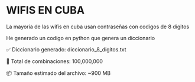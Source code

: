 # WIFIS EN CUBA
La mayoria de las wifis en cuba usan contraseñas con codigos de 8 digitos 

He generado un codigo en python que genera un diccionario

✅ Diccionario generado: diccionario_8_digitos.txt

📁 Total de combinaciones: 100,000,000 

📦 Tamaño estimado del archivo: ~900 MB
